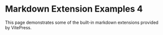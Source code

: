 # Markdown Extension Examples 4

This page demonstrates some of the built-in markdown extensions provided by VitePress.
